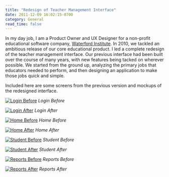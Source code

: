 ```yaml
---
title: "Redesign of Teacher Management Interface"
date: 2011-12-09 16:02:15-0700
category: General
read_time: false
---
```


In my day job, I am a Product Owner and UX Designer for a non-profit educational software company, [Waterford Institute](https://www.waterford.org). In 2010, we tackled an ambitious release of our core educational product. I led a complete redesign of the teacher management interface. Our previous interface had been built over the course of many years, with new features being tacked on wherever possible. We started from the ground up, analyzing the primary jobs that educators needed to perform, and then designing an application to make those jobs quick and simple.

Included here are some screens from the previous version and mockups of the redesigned interface.

[![Login Before](https://media.bennorris.com/images/bennorris/uploads/2019/a0fa4f849c.png "Login Before")](https://media.bennorris.com/images/bennorris/uploads/2019/a0fa4f849c.png)
*Login Before*

[![Login After](https://media.bennorris.com/images/bennorris/uploads/2019/7544da036e.png "Login After")](https://media.bennorris.com/images/bennorris/uploads/2019/7544da036e.png)
*Login After*

[![Home Before](https://media.bennorris.com/images/bennorris/uploads/2019/84fa1918a7.png "Home Before")](https://media.bennorris.com/images/bennorris/uploads/2019/84fa1918a7.png)
*Home Before*

[![Home After](https://media.bennorris.com/images/bennorris/uploads/2019/c3b58f3715.png "Home After")](https://media.bennorris.com/images/bennorris/uploads/2019/c3b58f3715.png)
*Home After*

[![Student Before](https://media.bennorris.com/images/bennorris/uploads/2019/0514576ca8.png "Student Before")](https://media.bennorris.com/images/bennorris/uploads/2019/0514576ca8.png)
*Student Before*

[![Student After](https://media.bennorris.com/images/bennorris/uploads/2019/fae95cb1ac.png "Student After")](https://media.bennorris.com/images/bennorris/uploads/2019/fae95cb1ac.png)
*Student After*

[![Reports Before](https://media.bennorris.com/images/bennorris/uploads/2019/d92c387817.png "Reports Before")](https://media.bennorris.com/images/bennorris/uploads/2019/d92c387817.png)
*Reports Before*

[![Reports After](https://media.bennorris.com/images/bennorris/uploads/2019/652d96c9c7.png "Reports After")](https://media.bennorris.com/images/bennorris/uploads/2019/652d96c9c7.png)
*Reports After*
